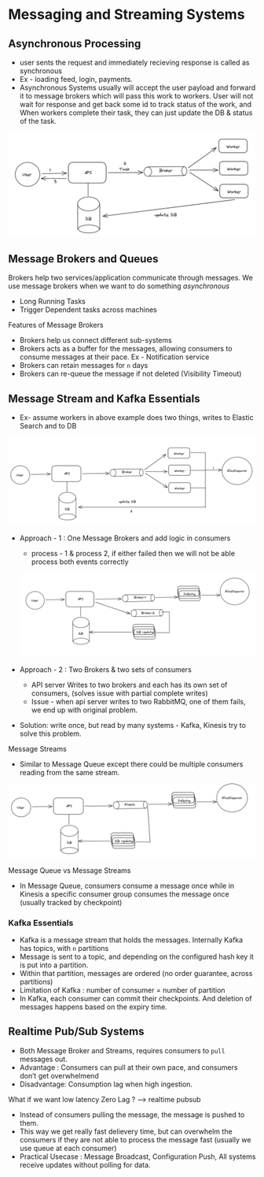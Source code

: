 # Messaging and Streaming Systems

## Asynchronous Processing

* user sents the request and immediately recieving response is called as synchronous
* Ex - loading feed, login, payments.
* Asynchronous Systems usually will accept the user payload and forward it to message brokers which will pass this work to workers. User will not wait for response and get back some id to track status of the work, and When workers complete their task, they can just update the DB & status of the task.

![image-20250429201600969](./streaming.assets/image-20250429201600969.png)



## Message Brokers and Queues

Brokers help two services/application communicate through messages. We use message brokers when we want to do something *asynchronous*

* Long Running Tasks
* Trigger Dependent tasks across machines

Features of Message Brokers

* Brokers help us connect different sub-systems
* Brokers acts as a buffer for the messages, allowing consumers to consume messages at their pace. Ex - Notification service
* Brokers can retain messages for `n` days
* Brokers can re-queue the message if not deleted (Visibility Timeout)

## Message Stream and Kafka Essentials

* Ex- assume workers in above example does two things, writes to Elastic Search and to DB

![image-20250429211936714](./streaming.assets/image-20250429211936714.png)

* Approach - 1 : One Message Brokers and add logic in consumers

  * process - 1 & process 2, if either failed then we will not be able process both events correctly

  ![image-20250429212343027](./streaming.assets/image-20250429212343027.png)

* Approach - 2 : Two Brokers & two sets of consumers

  * API server Writes to two brokers and each has its own set of consumers, (solves issue with partial complete writes)
  * Issue - when api server writes to two RabbitMQ, one of them fails, we end up with original problem.

* Solution: write once, but read by many systems - Kafka, Kinesis try to solve this problem.

Message Streams

* Similar to Message Queue except there could be multiple consumers reading from the same stream.

![image-20250429212638563](./streaming.assets/image-20250429212638563.png)

Message Queue vs Message Streams

* In Message Queue, consumers consume a message once while in Kinesis a specific consumer group consumes the message once (usually tracked by checkpoint)

### Kafka Essentials

* Kafka is a message stream that holds the messages. Internally Kafka has topics, with `n` partitions
* Message is sent to a topic, and depending on the configured hash key it is put into a partition.
* Within that partition, messages are ordered (no order guarantee, across partitions) 
* Limitation of Kafka : number of consumer = number of partition
* In Kafka, each consumer can commit their checkpoints. And deletion of messages happens based on the expiry time.

## Realtime Pub/Sub Systems

* Both Message Broker and Streams, requires consumers to `pull` messages out.
* Advantage : Consumers can pull at their own pace, and consumers don’t get overwhelmend
* Disadvantage: Consumption lag when high ingestion.

What if we want low latency  Zero Lag ? --> realtime pubsub

* Instead of consumers pulling the message, the message is pushed to them.
* This way we get really fast delievery time, but can overwhelm the consumers if they are not able to process the message fast (usually we use queue at each consumer)
* Practical Usecase : Message Broadcast, Configuration Push, All systems receive updates without polling for data.


